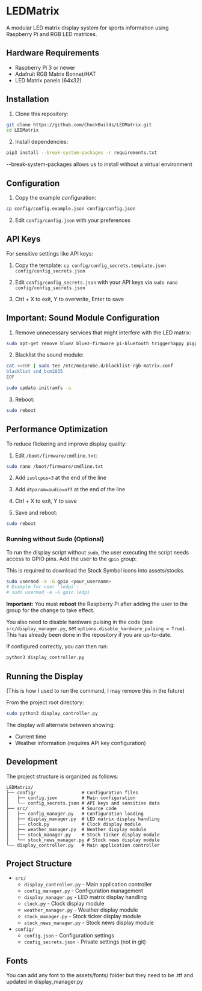 # LEDMatrix

A modular LED matrix display system for sports information using Raspberry Pi and RGB LED matrices.

## Hardware Requirements
- Raspberry Pi 3 or newer
- Adafruit RGB Matrix Bonnet/HAT
- LED Matrix panels (64x32)

## Installation

1. Clone this repository:
```bash
git clone https://github.com/ChuckBuilds/LEDMatrix.git
cd LEDMatrix
```


2. Install dependencies:
```bash
pip3 install --break-system-packages -r requirements.txt
```
--break-system-packages allows us to install without a virtual environment

## Configuration

1. Copy the example configuration:
```bash
cp config/config.example.json config/config.json
```

2. Edit `config/config.json` with your preferences

## API Keys

For sensitive settings like API keys:
1. Copy the template: `cp config/config_secrets.template.json config/config_secrets.json`

2. Edit `config/config_secrets.json` with your API keys via `sudo nano config/config_secrets.json`

3. Ctrl + X to exit, Y to overwrite, Enter to save 


## Important: Sound Module Configuration

1. Remove unnecessary services that might interfere with the LED matrix:
```bash
sudo apt-get remove bluez bluez-firmware pi-bluetooth triggerhappy pigpio
```

2. Blacklist the sound module:
```bash
cat <<EOF | sudo tee /etc/modprobe.d/blacklist-rgb-matrix.conf
blacklist snd_bcm2835
EOF

sudo update-initramfs -u
```

3. Reboot:
```bash
sudo reboot
```

## Performance Optimization

To reduce flickering and improve display quality:

1. Edit `/boot/firmware/cmdline.txt`:
```bash
sudo nano /boot/firmware/cmdline.txt
```

2. Add `isolcpus=3` at the end of the line

3. Add `dtparam=audio=off` at the end of the line

4. Ctrl + X to exit, Y to save 

5. Save and reboot:
```bash
sudo reboot
```

### Running without Sudo (Optional)

To run the display script without `sudo`, the user executing the script needs access to GPIO pins. Add the user to the `gpio` group:

This is required to download the Stock Symbol icons into assets/stocks.

```bash
sudo usermod -a -G gpio <your_username>
# Example for user 'ledpi':
# sudo usermod -a -G gpio ledpi
```

**Important:** You must **reboot** the Raspberry Pi after adding the user to the group for the change to take effect.

You also need to disable hardware pulsing in the code (see `src/display_manager.py`, set `options.disable_hardware_pulsing = True`). This has already been done in the repository if you are up-to-date.

If configured correctly, you can then run:

```bash
python3 display_controller.py
```

## Running the Display

(This is how I used to run the command, I may remove this in the future)

From the project root directory:
```bash
sudo python3 display_controller.py
```

The display will alternate between showing:
- Current time
- Weather information (requires API key configuration)

## Development

The project structure is organized as follows:
```
LEDMatrix/
├── config/                 # Configuration files
│   ├── config.json         # Main configuration
│   └── config_secrets.json # API keys and sensitive data
├── src/                    # Source code
│   ├── config_manager.py   # Configuration loading
│   ├── display_manager.py  # LED matrix display handling
│   ├── clock.py            # Clock display module
│   ├── weather_manager.py  # Weather display module
│   ├── stock_manager.py    # Stock ticker display module
│   └── stock_news_manager.py # Stock news display module
└── display_controller.py   # Main application controller
```
## Project Structure

- `src/`
  - `display_controller.py` - Main application controller
  - `config_manager.py` - Configuration management
  - `display_manager.py` - LED matrix display handling
  - `clock.py` - Clock display module
  - `weather_manager.py` - Weather display module
  - `stock_manager.py` - Stock ticker display module
  - `stock_news_manager.py` - Stock news display module
- `config/`
  - `config.json` - Configuration settings
  - `config_secrets.json` - Private settings (not in git) 


## Fonts
You can add any font to the assets/fonts/ folder but they need to be .ttf and updated in display_manager.py

